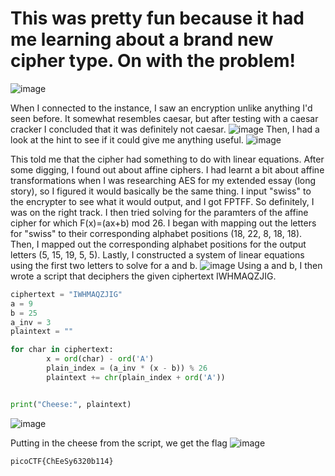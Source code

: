 # This was pretty fun because it had me learning about a brand new cipher type. On with the problem!
![image](https://github.com/user-attachments/assets/3c171448-733d-4a91-84a8-431c36b5d7e5)

When I connected to the instance, I saw an encryption unlike anything I'd seen before. It somewhat resembles caesar, but after testing with a caesar cracker I concluded that it was definitely not caesar.
![image](https://github.com/user-attachments/assets/99bd63a0-cce5-43da-9ed4-6db5282852ac)
Then, I had a look at the hint to see if it could give me anything useful.
![image](https://github.com/user-attachments/assets/72d829d0-3108-4f23-a16a-3f59848d7e69)

This told me that the cipher had something to do with linear equations. After some digging, I found out about affine ciphers. I had learnt a bit about affine transformations when I was researching AES for my extended essay (long story), so I figured it would basically be the same thing. I input "swiss" to the encrypter to see what it would output, and I got FPTFF. So definitely, I was on the right track. I then tried solving for the paramters of the affine cipher for which F(x)=(ax+b) mod 26. I began with mapping out the letters for "swiss" to their corresponding alphabet positions (18, 22, 8, 18, 18). Then, I mapped out the corresponding alphabet positions for the output letters (5, 15, 19, 5, 5). Lastly, I constructed a system of linear equations using the first two letters to solve for a and b.
![image](https://github.com/user-attachments/assets/c62b54f6-3ecc-479e-8437-55d87ec63f2b)
Using a and b, I then wrote a script that deciphers the given ciphertext IWHMAQZJIG.

```python
ciphertext = "IWHMAQZJIG"
a = 9
b = 25
a_inv = 3
plaintext = ""

for char in ciphertext:
        x = ord(char) - ord('A')
        plain_index = (a_inv * (x - b)) % 26
        plaintext += chr(plain_index + ord('A'))


print("Cheese:", plaintext)
```

![image](https://github.com/user-attachments/assets/94e59a57-09e7-4651-a057-937efbd1ce86)

Putting in the cheese from the script, we get the flag
![image](https://github.com/user-attachments/assets/93d87281-168b-4eca-bffc-a5b1046c0566)

```picoCTF{ChEeSy6320b114}```
